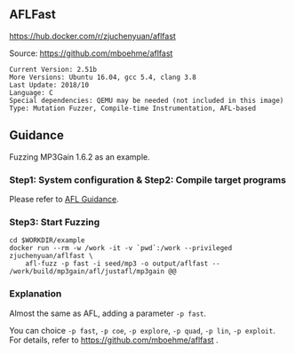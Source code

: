## AFLFast

https://hub.docker.com/r/zjuchenyuan/aflfast

Source: https://github.com/mboehme/aflfast

```
Current Version: 2.51b
More Versions: Ubuntu 16.04, gcc 5.4, clang 3.8
Last Update: 2018/10
Language: C
Special dependencies: QEMU may be needed (not included in this image)
Type: Mutation Fuzzer, Compile-time Instrumentation, AFL-based
```

## Guidance

Fuzzing MP3Gain 1.6.2 as an example.

### Step1: System configuration & Step2: Compile target programs

Please refer to [AFL Guidance](https://hub.docker.com/r/zjuchenyuan/afl). 

### Step3: Start Fuzzing

```
cd $WORKDIR/example
docker run --rm -w /work -it -v `pwd`:/work --privileged zjuchenyuan/aflfast \
    afl-fuzz -p fast -i seed/mp3 -o output/aflfast -- /work/build/mp3gain/afl/justafl/mp3gain @@
```

### Explanation

Almost the same as AFL, adding a parameter `-p fast`.

You can choice `-p fast`, `-p coe`, `-p explore`, `-p quad`, `-p lin`, `-p exploit`. For details, refer to https://github.com/mboehme/aflfast .

